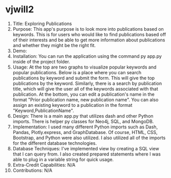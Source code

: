 # vjwill2

1. Title: Exploring Publications
2. Purpose: This app's purpose is to look more into publications based on keywords. This is for users who would like to find publications based off of their interests and be able to get more information about publications and whether they might be the right fit.
3. Demo:
4. Installation: You can run the application using the command py app.py inside of the project folder.
5. Usage: At the top are two graphs to visualize popular keywords and popular publications. Below is a place where you can search publications by keyword and submit the form. This will give the top publications by the keyword. Similarly, there is a search by publication title, which will give the user all of the keywords associated with that publication. At the bottom, you can edit a publication's name in the format "Prior publication name, new publication name". You can also assign an existing keyword to a publication in the format "Keyword,PublicationName". 
6. Design: There is a main app.py that utilizes dash and other Python imports. There is helper py classes for Neo4j, SQL, and MongoDB.
7. Implementation: I used many different Python imports such as Dash, Pandas, Plotly.express, and GraphDatabase. Of course, HTML, CSS, Bootstrap, and Python were also utilized. I also utilized all of the imports for the different database technologies.
8. Database Techniques: I've implemented view by creating a SQL view that I can query from. I also created prepared statements where I was able to plug in a variable string for quick usage.
9. Extra-Credit Capabilities: N/A
10. Contributions: N/A
